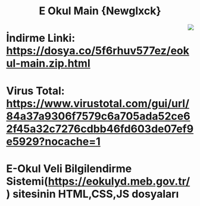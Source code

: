 <h1 align="center">E Okul Main {Newglxck}</h1>
<img src="https://i.hizliresim.com/ekur9b2.png" align="right" />

# İndirme Linki: https://dosya.co/5f6rhuv577ez/eokul-main.zip.html
# Virus Total: https://www.virustotal.com/gui/url/84a37a9306f7579c6a705ada52ce62f45a32c7276cdbb46fd603de07ef9e5929?nocache=1
# E-Okul Veli Bilgilendirme Sistemi(https://eokulyd.meb.gov.tr/) sitesinin HTML,CSS,JS dosyaları
